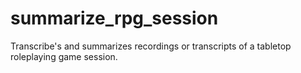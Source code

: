 # summarize_rpg_session
Transcribe's and summarizes recordings or transcripts of a tabletop roleplaying game session.
